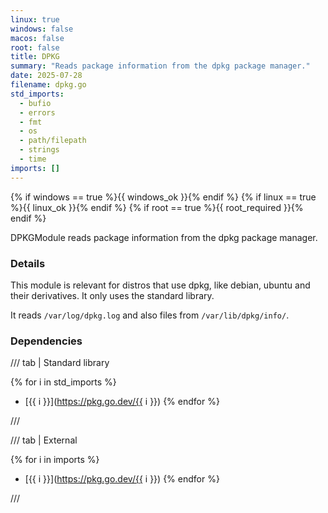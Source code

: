```yaml
---
linux: true
windows: false
macos: false
root: false
title: DPKG
summary: "Reads package information from the dpkg package manager."
date: 2025-07-28
filename: dpkg.go
std_imports:
  - bufio
  - errors
  - fmt
  - os
  - path/filepath
  - strings
  - time
imports: []
---
```


{% if windows == true %}{{ windows_ok }}{% endif %}
{% if linux == true %}{{ linux_ok }}{% endif %}
{% if root == true %}{{ root_required }}{% endif %}

DPKGModule reads package information from the dpkg package manager.

### Details


This module is relevant for distros that use dpkg, like debian, ubuntu and their derivatives. It only uses the standard library.

It reads `/var/log/dpkg.log` and also files from `/var/lib/dpkg/info/`.

### Dependencies

/// tab | Standard library

{% for i in std_imports %}
- [{{ i }}](https://pkg.go.dev/{{ i }})
{% endfor %}

///

/// tab | External

{% for i in imports %}
- [{{ i }}](https://pkg.go.dev/{{ i }})
{% endfor %}

///
